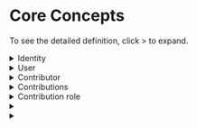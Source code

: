 # Core Concepts

To see the detailed definition, click > to expand.

<details>

<summary>Identity</summary>

Identity is coming from connectors and is a kind of user account in a specific data source.

This can be for example somebody's GitHub profile, git identity, Slack account, etc.

Identity can be claimed by a [user](core-concepts.md#user). A single [user](core-concepts.md#user) can have multiple identities in different data sources or even multiple identities of the same data source type.

Identity is unclaimed if it is not yet assigned to any user.

Identity can be marked as bot.

Identity has a data source type and the following properties:

* Data source.
* Is a bot flag.
* Email address (optional).
* Name (optional).
* User name (optional).
* Avatar URL (optional).

</details>

<details>

<summary>User</summary>

The user is an LFX profile. The user will have LFID, user can claim [identities](core-concepts.md#identity).

</details>

<details>

<summary>Contributor</summary>



</details>

<details>

<summary>Contributions</summary>



</details>

<details>

<summary>Contribution role</summary>



</details>

<details>

<summary></summary>



</details>

<details>

<summary></summary>



</details>
